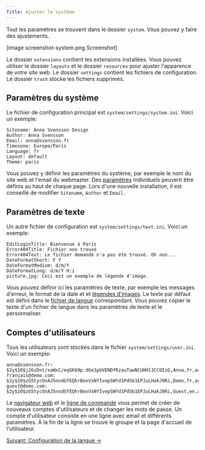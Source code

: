 ```yaml
---
Title: Ajuster le système
---
```

Tout les paramètres se trouvent dans le dossier `system`. Vous pouvez y faire des ajustements.

[image screenshot-system.png Screenshot]

Le dossier `extensions` contient les extensions installées. Vous pouvez utiliser le dossier `layouts` et le dossier `resources` pour ajuster l'apparence de votre site web. Le dossier `settings` contient les fichiers de configuration. Le dossier `trash` stocke les fichiers supprimés.

## Paramètres du système

Le fichier de configuration principal est `system/settings/system.ini`. Voici un exemple:

    Sitename: Anna Svensson Design
    Author: Anna Svensson
    Email: anna@svensson.fr
    Timezone: Europe/Paris
    Language: fr
    Layout: default
    Theme: paris

Vous pouvez y définir les paramètres du système, par exemple le nom du site web et l'email du webmaster. Des [paramètres](markdown-cheat-sheet#paramètres) individuels peuvent être définis au haut de chaque page. Lors d'une nouvelle installation, il est conseillé de modifier `Sitename`, `Author` et `Email`.

## Paramètres de texte

Un autre fichier de configuration est `system/settings/text.ini`. Voici un exemple:

    EditLoginTitle: Bienvenue à Paris
    Error404Title: Fichier non trouvé
    Error404Text: Le fichier demandé n'a pas été trouvé. Oh non...
    DateFormatShort: F Y
    DateFormatMedium: d/m/Y
    DateFormatLong: d/m/Y H:i
    picture.jpg: Ceci est un exemple de légende d'image.

Vous pouvez définir ici les paramètres de texte, par exemple les messages d'erreur, le format de la date et et [légendes d'images](https://github.com/datenstrom/yellow-extensions/tree/master/features/gallery). Le texte par défaut est défini dans le [fichier de langue](https://github.com/datenstrom/yellow-extensions/blob/master/languages/french/french-language.txt) correspondant. Vous pouvez copier le texte d'un fichier de langue dans les paramètres de texte et le personnaliser.

## Comptes d'utilisateurs

Tous les utilisateurs sont stockés dans le fichier `system/settings/user.ini`. Voici un exemple:

    anna@svensson.fr: $2y$10$j26zDnt/xaWxC/eqGKb9p.d6e3pbVENDfRzauTawNCUHHl3CCOIzG,Anna,fr,active,none,21196d7e857d541849e4,946684800,0,administrator,/
    français@demo.com: $2y$10$zG5tycOnAJ5nndGfEQhrBexVxNYIvepSWYd1PdSb1EPJuLHakJ9Ri,Demo,fr,active,none,1c5a6e50c714112c7c25,946684800,0,user,/
    guest@demo.com: $2y$10$zG5tycOnAJ5nndGfEQhrBexVxNYIvepSWYd1PdSb1EPJuLHakJ9Ri,Guest,en,active,none,b3106b8b1732ee60f5b3,946684800,0,user,/tests/

Le [navigateur web](https://github.com/datenstrom/yellow-extensions/tree/master/features/edit) et le [ligne de commande](https://github.com/datenstrom/yellow-extensions/tree/master/features/command) vous permet de créer de nouveaux comptes d'utilisateurs et de changer les mots de passe. Un compte d'utilisateur consiste en une ligne avec email et différents paramètres. À la fin de la ligne se trouve le groupe et la page d'accueil de l'utilisateur.

[Suivant: Configuration de la langue →](language-configuration)